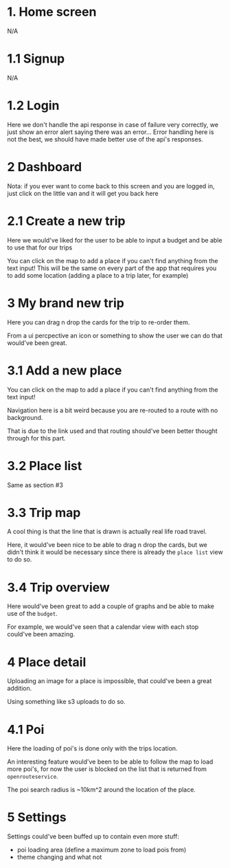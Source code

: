# 1. Home screen

N/A

# 1.1 Signup

N/A

# 1.2 Login

Here we don't handle the api response in case of failure very correctly, we just show an error alert saying there was an error...
Error handling here is not the best, we should have made better use of the api's responses.

# 2 Dashboard

Nota: if you ever want to come back to this screen and you are logged in, just click on the little van and it will get you back here


# 2.1 Create a new trip

Here we would've liked for the user to be able to input a budget and be able to use that for our trips

You can click on the map to add a place if you can't find anything from the text input!
This will be the same on every part of the app that requires you to add some location (adding a place to a trip later, for example)

# 3 My brand new trip

Here you can drag n drop the cards for the trip to re-order them.

From a ui percpective an icon or something to show the user we can do that would've been great.

# 3.1 Add a new place

You can click on the map to add a place if you can't find anything from the text input!

Navigation here is a bit weird because you are re-routed to a route with no background.

That is due to the link used and that routing should've been better thought through for this part.

# 3.2 Place list

Same as section #3

# 3.3 Trip map

A cool thing is that the line that is drawn is actually real life road travel.

Here, it would've been nice to be able to drag n drop the cards, but we didn't think it would be necessary since there is already the `place list` view to do so.

# 3.4 Trip overview

Here would've been great to add a couple of graphs and be able to make use of the `budget`.

For example, we would've seen that a calendar view with each stop could've been amazing.

# 4 Place detail

Uploading an image for a place is impossible, that could've been a great addition.

Using something like s3 uploads to do so.

# 4.1 Poi

Here the loading of poi's is done only with the trips location.

An interesting feature would've been to be able to follow the map to load more poi's, for now the user is blocked on the list that is returned from `openrouteservice`.

The poi search radius is ~10km^2 around the location of the place.
# 5 Settings

Settings could've been buffed up to contain even more stuff:
- poi loading area (define a maximum zone to load pois from)
- theme changing and what not
